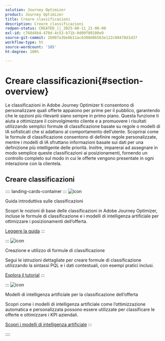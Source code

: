 ```yaml
---
solution: Journey Optimizer
product: Journey Optimizer
title: Creare classificazioni
description: Creare classificazioni
redpen-status: CREATED_||_2025-08-11_21-00-00
exl-id: c768d4b4-470d-4c53-b71b-0d09f89100e9
source-git-commit: 2b907a3be8b11ac6308d0b563e122c88478d1d37
workflow-type: ht
source-wordcount: '185'
ht-degree: 100%

---
```


# Creare classificazioni{#section-overview}

Le classificazioni in Adobe Journey Optimizer ti consentono di personalizzare quali offerte appaiono per prime per il pubblico, garantendo che le opzioni più rilevanti siano sempre in primo piano. Questa funzione ti aiuta a ottimizzare il coinvolgimento cliente e a promuovere i risultati utilizzando semplici formule di classificazione basate su regole o modelli di IA sofisticati che si adattano al comportamento dell’utente. Scoprirai come le formule di classificazione consentono di definire regole personalizzate, mentre i modelli di IA sfruttano informazioni basate sui dati per una definizione più intelligente delle priorità. Inoltre, imparerai ad assegnare in modo semplice queste classificazioni ai posizionamenti, fornendo un controllo completo sul modo in cui le offerte vengono presentate in ogni interazione con la clientela.

## Creare classificazioni

:::: landing-cards-container
:::
![icon](https://cdn.experienceleague.adobe.com/icons/book.svg)

Guida introduttiva sulle classificazioni

Scopri le nozioni di base delle classificazioni in Adobe Journey Optimizer, incluse le formule di classificazione e i modelli di intelligenza artificiale per ottimizzare i posizionamenti dell’offerta.

[Leggere la guida](../using/offers/ranking/get-started-rankings.md)
:::

:::
![icon](https://cdn.experienceleague.adobe.com/icons/circle-play.svg)

Creazione e utilizzo di formule di classificazione

Segui le istruzioni dettagliate per creare formule di classificazione utilizzando la sintassi PQL e i dati contestuali, con esempi pratici inclusi.

[Esplora il tutorial](../using/offers/ranking/create-ranking-formulas.md)
:::

:::
![icon](https://cdn.experienceleague.adobe.com/icons/chart-line.svg)

Modelli di intelligenza artificiale per la classificazione dell’offerta

Scopri come i modelli di intelligenza artificiale come l’ottimizzazione automatica e personalizzata possono essere utilizzate per classificare le offerte e ottimizzare i KPI aziendali.

[Scopri i modelli di intelligenza artificiale](ai-models-landing-page.md)
:::

::::
